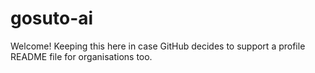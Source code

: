 # gosuto-ai

Welcome! Keeping this here in case GitHub decides to support a profile README file for organisations too.
